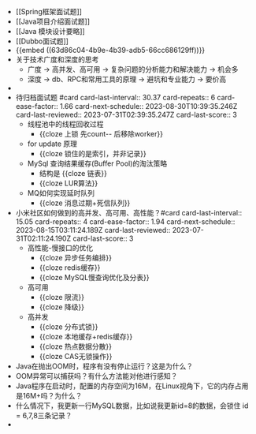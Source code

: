 - [[Spring框架面试题]]
- [[Java项目介绍面试题]]
- [[Java 模块设计要略]]
- [[Dubbo面试题]]
- {{embed ((63d86c04-4b9e-4b39-adb5-66cc686129ff))}}
- 关于技术广度和深度的思考
	- 广度 -> 高并发、高可用 -> 复杂问题的分析能力和解决能力 -> 机会多
	- 深度 -> db、RPC和常用工具的原理 -> 避坑和专业能力 -> 要价高
-
- 待归档面试题 #card
  card-last-interval:: 30.37
  card-repeats:: 6
  card-ease-factor:: 1.66
  card-next-schedule:: 2023-08-30T10:39:35.246Z
  card-last-reviewed:: 2023-07-31T02:39:35.247Z
  card-last-score:: 3
	- 线程池中的线程回收过程
		- {{cloze 上锁 先count-- 后移除worker}}
	- for update 原理
		- {{cloze 锁住的是索引，并非记录}}
	- MySql 查询结果缓存(Buffer Pool)的淘汰策略
		- 结构是 {{cloze 链表}}
		- {{cloze LUR算法}}
	- MQ如何实现延时队列
		- {{cloze 消息过期+死信队列}}
- 小米社区如何做到的高并发、高可用、高性能？#card
  card-last-interval:: 15.05
  card-repeats:: 4
  card-ease-factor:: 1.94
  card-next-schedule:: 2023-08-15T03:11:24.189Z
  card-last-reviewed:: 2023-07-31T02:11:24.190Z
  card-last-score:: 3
	- 高性能-慢接口的优化
		- {{cloze 异步任务编排}}
		- {{cloze redis缓存}}
		- {{cloze MySQL慢查询优化及分表}}
	- 高可用
		- {{cloze 限流}}
		- {{cloze 降级}}
	- 高并发
		- {{cloze 分布式锁}}
		- {{cloze 本地缓存+redis缓存}}
		- {{cloze 热点数据分散}}
		- {{cloze CAS无锁操作}}
- Java在抛出OOM时，程序有没有停止运行？这是为什么？
- OOM异常可以捕获吗？有什么方法能对他进行感知？
- Java程序在启动时，配置的内存空间为16M，在Linux视角下，它的内存占用是16M+吗？为什么？
- 什么情况下，我更新一行MySQL数据，比如说我更新id=8的数据，会锁住 id = 6,7,8三条记录？
-